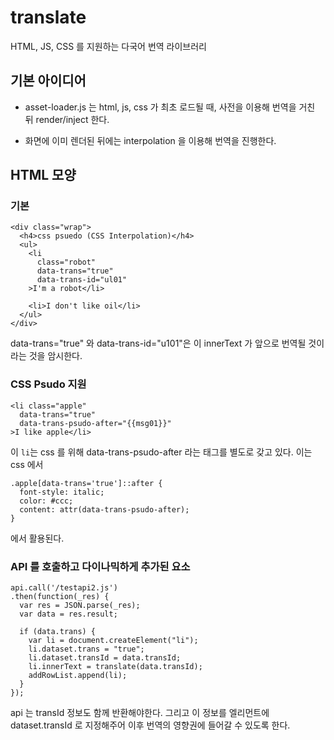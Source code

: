 # translate

HTML, JS, CSS 를 지원하는 다국어 번역 라이브러리

## 기본 아이디어

- asset-loader.js 는 html, js, css 가 최초 로드될 때, 사전을 이용해 번역을 거친 뒤 render/inject 한다.

- 화면에 이미 렌더된 뒤에는 interpolation 을 이용해 번역을 진행한다.

## HTML 모양

### 기본

```
<div class="wrap">
  <h4>css psuedo (CSS Interpolation)</h4>
  <ul>
    <li
      class="robot"
      data-trans="true"
      data-trans-id="ul01"
    >I'm a robot</li>

    <li>I don't like oil</li>
  </ul>
</div>
```

data-trans="true" 와 data-trans-id="u101"은
이 innerText 가 앞으로 번역될 것이라는 것을 암시한다.

### CSS Psudo 지원

```
<li class="apple"
  data-trans="true"
  data-trans-psudo-after="{{msg01}}"
>I like apple</li>
```

이 `li`는 css 를 위해 data-trans-psudo-after 라는 태그를 별도로 갖고 있다.
이는 css 에서

```
.apple[data-trans='true']::after {
  font-style: italic;
  color: #ccc;
  content: attr(data-trans-psudo-after);
}
```

에서 활용된다.

### API 를 호출하고 다이나믹하게 추가된 요소

```
api.call('/testapi2.js')
.then(function(_res) {
  var res = JSON.parse(_res);
  var data = res.result;

  if (data.trans) {
    var li = document.createElement("li");
    li.dataset.trans = "true";
    li.dataset.transId = data.transId;
    li.innerText = translate(data.transId);
    addRowList.append(li);
  }
});
```

api 는 transId 정보도 함께 반환해야한다.
그리고 이 정보를 엘리먼트에 dataset.transId 로 지정해주어
이후 번역의 영향권에 들어갈 수 있도록 한다.
